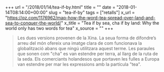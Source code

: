 +++
url = "/2018/01/14/tea-if-by.html"
title = ""
date = "2018-01-14T08:14:00+00:00"
slug = "tea-if-by"
tags = ["retalls"]
x_url = "https://qz.com/1176962/map-how-the-word-tea-spread-over-land-and-sea-to-conquer-the-world/"
x_title = "Tea if by sea, cha if by land: Why the world only has two words for tea"
x_source = ""
+++


> Les dues versions provenen de la Xina. La seua forma de difondre’s arreu del món ofereix una imatge clara de com funcionava la globalització abans que ningú utilitzara aquest terme. Les paraules que sonen com "cha" es van estendre per terra, al llarg de la ruta de la seda. Els comerciants holandesos que portaven les fulles a Europa van estendre per mar les expressions amb la partícula "tea".

